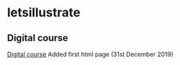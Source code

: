 # letsillustrate

## Digital course
[Digital course](https://emmacorbett.github.io/coursehtml/letsillustrate) Added first html page (31st December 2019)

